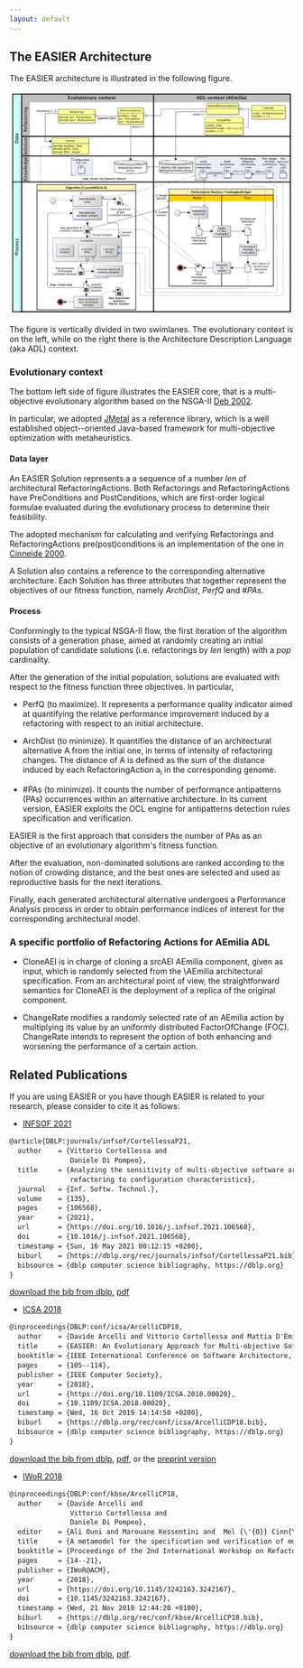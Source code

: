 ```yaml
---
layout: default
---
```



## The EASIER Architecture

The EASIER architecture is illustrated in the following figure.

![EASIER architecture](assets/images/process.png)


The figure is vertically divided in two swimlanes. The evolutionary context is on the left, while on the right there is the Architecture Description Language (aka ADL)  context.

### Evolutionary context

The bottom left side of figure illustrates the EASIER core, that is a multi-objective evolutionary algorithm based on the NSGA-II [Deb 2002](https://doi.org/10.1109/4235.996017). 

In particular, we adopted [JMetal](https://github.com/jMetal/jMetal) as a reference library, which is a well established object--oriented Java-based framework for multi-objective optimization with metaheuristics.

#### Data layer

An EASIER Solution represents a a sequence of a number $len$ of architectural RefactoringActions. Both Refactorings and RefactoringActions have PreConditions and PostConditions, which are first-order logical formulae evaluated during the evolutionary process to determine their feasibility.

The adopted mechanism for calculating and verifying Refactorings and RefactoringActions pre(post)conditions is an implementation of the one in [Cinneide 2000](https://doi.org/10.1145/602461.602499).

A Solution also contains a reference to the corresponding alternative architecture. 
Each Solution has three attributes that together represent the objectives of our fitness function, namely $ArchDist$, $PerfQ$ and $\#PAs$.

#### Process

Conformingly to the typical NSGA-II flow, the first iteration of the algorithm consists of a generation phase, aimed at randomly creating an initial population of candidate solutions (i.e. refactorings by $len$ length) with a $pop$ cardinality.

After the generation of the initial population, solutions are evaluated with respect to the fitness function three objectives. In particular,
   - PerfQ (to maximize). It represents a performance quality indicator aimed at quantifying the relative performance improvement induced by a refactoring with respect to an initial architecture. 

   - ArchDist (to minimize). It quantifies the distance of an architectural alternative A from the initial one, in terms of intensity of refactoring changes. The distance of A is defined as the sum of the distance induced by each RefactoringAction a<sub>i</sub> in the corresponding genome. 
        
   - \#PAs (to minimize). It counts the number of performance antipatterns (PAs) occurrences within an alternative architecture. In its current version, EASIER exploits the  OCL engine for antipatterns detection rules specification and verification. 
    
EASIER is the first approach that considers the number of PAs as an objective of an evolutionary algorithm's fitness function.

After the evaluation, non-dominated solutions are ranked according to the notion of crowding distance, and the best ones are selected and used as reproductive basis for the next iterations. 

Finally, each generated architectural alternative undergoes a Performance Analysis process in order to obtain performance indices of interest for the corresponding architectural model. 

### A specific portfolio of Refactoring Actions for AEmilia ADL 

   - CloneAEI is in charge of cloning a srcAEI AEmilia component, given as input, which is randomly selected from the \AEmilia architectural specification. From an architectural point of view, the straightforward semantics for CloneAEI is the deployment of a replica of the original component. 

   - ChangeRate modifies a randomly selected rate of an AEmilia action by multiplying its value by an uniformly distributed FactorOfChange (FOC). ChangeRate intends to represent the option of both enhancing and worsening the performance of a certain action. 


## Related Publications

If you are using EASIER or you have though EASIER is related to your research, please consider to cite it as follows:
   
   * [INFSOF 2021](https://doi.org/10.1016/j.infsof.2021.106568)
```latex
@article{DBLP:journals/infsof/CortellessaP21,
  author    = {Vittorio Cortellessa and
               Daniele Di Pompeo},
  title     = {Analyzing the sensitivity of multi-objective software architecture
               refactoring to configuration characteristics},
  journal   = {Inf. Softw. Technol.},
  volume    = {135},
  pages     = {106568},
  year      = {2021},
  url       = {https://doi.org/10.1016/j.infsof.2021.106568},
  doi       = {10.1016/j.infsof.2021.106568},
  timestamp = {Sun, 16 May 2021 00:12:15 +0200},
  biburl    = {https://dblp.org/rec/journals/infsof/CortellessaP21.bib},
  bibsource = {dblp computer science bibliography, https://dblp.org}
}
```
[download the bib from dblp](https://dblp.uni-trier.de/rec/journals/infsof/CortellessaP21.bib?param=1), [pdf](https://doi.org/10.1016/j.infsof.2021.106568)

   * [ICSA 2018](http://icsa-conferences.org/2018/)

```latex
@inproceedings{DBLP:conf/icsa/ArcelliCDP18,
  author    = {Davide Arcelli and Vittorio Cortellessa and Mattia D'Emidio and Daniele Di Pompeo},
  title     = {EASIER: An Evolutionary Approach for Multi-objective Software ArchItecturE Refactoring},
  booktitle = {IEEE International Conference on Software Architecture, {ICSA} 2018, Seattle, WA, USA, April 30 - May 4, 2018},
  pages     = {105--114},
  publisher = {IEEE Computer Society},
  year      = {2018},
  url       = {https://doi.org/10.1109/ICSA.2018.00020},
  doi       = {10.1109/ICSA.2018.00020},
  timestamp = {Wed, 16 Oct 2019 14:14:50 +0200},
  biburl    = {https://dblp.org/rec/conf/icsa/ArcelliCDP18.bib},
  bibsource = {dblp computer science bibliography, https://dblp.org}
}

```

[download the bib from dblp](https://dblp.uni-trier.de/rec/bib1/conf/icsa/ArcelliCDP18.bib), [pdf](https://doi.org/10.1109/ICSA.2018.00020), or the [preprint version](http://danieledipompeo.github.io/files/papers/2018-icsa-easier.pdf)  

   * [IWoR 2018](https://iwor.github.io/iwor2018/)

```latex
@inproceedings{DBLP:conf/kbse/ArcelliCP18,
  author    = {Davide Arcelli and
               Vittorio Cortellessa and
               Daniele Di Pompeo},
  editor    = {Ali Ouni and Marouane Kessentini and  Mel {\'{O}} Cinn{\'{e}}ide},
  title     = {A metamodel for the specification and verification of model refactoring actions},
  booktitle = {Proceedings of the 2nd International Workshop on Refactoring, IWoR@ASE 2018, Montpellier, France, September 4, 2018},
  pages     = {14--21},
  publisher = {IWoR@ACM},
  year      = {2018},
  url       = {https://doi.org/10.1145/3242163.3242167},
  doi       = {10.1145/3242163.3242167},
  timestamp = {Wed, 21 Nov 2018 12:44:20 +0100},
  biburl    = {https://dblp.org/rec/conf/kbse/ArcelliCP18.bib},
  bibsource = {dblp computer science bibliography, https://dblp.org}
}
```
[download the bib from dblp](https://dblp.org/rec/conf/kbse/ArcelliCP18.bib), [pdf](https://doi.org/10.1145/3242163.3242167).
